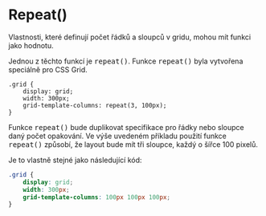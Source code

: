 # Repeat()

Vlastnosti, které definují počet řádků a sloupců v gridu, mohou mít funkci jako hodnotu. 

Jednou z těchto funkcí je <kbd>repeat()</kbd>. Funkce <kbd>repeat()</kbd> byla vytvořena speciálně pro CSS Grid.

```css{0|4|0}
.grid {
	display: grid;
	width: 300px;
	grid-template-columns: repeat(3, 100px);
}
```

Funkce  <kbd>repeat()</kbd> bude duplikovat specifikace pro řádky nebo sloupce daný počet opakování. Ve výše uvedeném příkladu použití funkce  <kbd>repeat()</kbd> způsobí, že layout bude mít tři sloupce, každý o šířce 100 pixelů. 

Je to vlastně stejné jako následující kód:

```css {0|4}
.grid {
	display: grid;
	width: 300px;
	grid-template-columns: 100px 100px 100px;
}
```